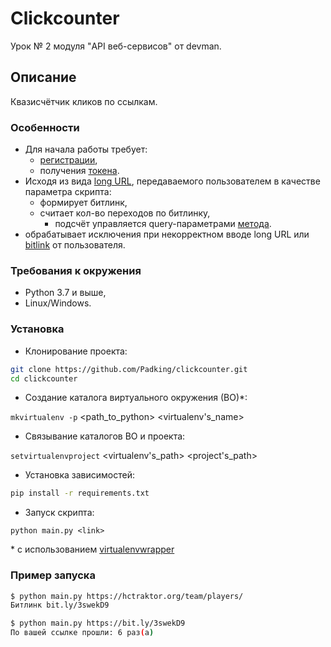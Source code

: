 # Clickcounter
Урок № 2 модуля "API веб-сервисов" от devman.

## Описание

Квазисчётчик кликов по ссылкам.


### Особенности

* Для начала работы требует:
  * [регистрации](https://bit.ly/),
  * получения [токена](https://bitly.com/a/oauth_apps).
* Исходя из вида [long URL](https://github.com/Padking/clickcounter/wiki), передаваемого пользователем в качестве параметра скрипта:
  * формирует битлинк,
  * считает кол-во переходов по битлинку,
    + подсчёт управляется query-параметрами [метода](https://dev.bitly.com/api-reference#getClicksSummaryForBitlink).
* обрабатывает исключения при некорректном вводе long URL или [bitlink](https://github.com/Padking/clickcounter/wiki) от пользователя.


### Требования к окружения

* Python 3.7 и выше,
* Linux/Windows.

### Установка

- Клонирование проекта:
```bash
git clone https://github.com/Padking/clickcounter.git
cd clickcounter
```
- Создание каталога виртуального окружения (ВО)*:

`mkvirtualenv -p` <path_to_python> <virtualenv's_name>

- Связывание каталогов ВО и проекта:

`setvirtualenvproject` <virtualenv's_path> <project's_path>

- Установка зависимостей:

```bash
pip install -r requirements.txt
```
- Запуск скрипта:

`python main.py <link>`


\* с использованием [virtualenvwrapper](https://virtualenvwrapper.readthedocs.io/en/latest/index.html)


### Пример запуска

```bash
$ python main.py https://hctraktor.org/team/players/
Битлинк bit.ly/3swekD9
```
```bash
$ python main.py https://bit.ly/3swekD9
По вашей ссылке прошли: 6 раз(а)
```
